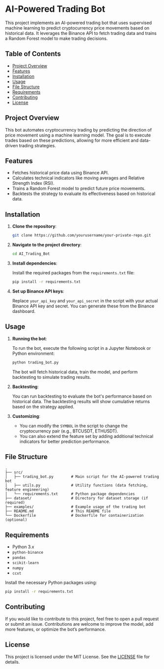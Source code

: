 
# AI-Powered Trading Bot

This project implements an AI-powered trading bot that uses supervised machine learning to predict cryptocurrency price movements based on historical data. It leverages the Binance API to fetch trading data and trains a Random Forest model to make trading decisions.

## Table of Contents

- [Project Overview](#project-overview)
- [Features](#features)
- [Installation](#installation)
- [Usage](#usage)
- [File Structure](#file-structure)
- [Requirements](#requirements)
- [Contributing](#contributing)
- [License](#license)

## Project Overview

This bot automates cryptocurrency trading by predicting the direction of price movement using a machine learning model. The goal is to execute trades based on these predictions, allowing for more efficient and data-driven trading strategies.

## Features

- Fetches historical price data using Binance API.
- Calculates technical indicators like moving averages and Relative Strength Index (RSI).
- Trains a Random Forest model to predict future price movements.
- Backtests the strategy to evaluate its effectiveness based on historical data.

## Installation

1. **Clone the repository**:

   ```bash
   git clone https://github.com/yourusername/your-private-repo.git
   ```

2. **Navigate to the project directory**:

   ```bash
   cd AI_Trading_Bot
   ```

3. **Install dependencies**:

   Install the required packages from the `requirements.txt` file:

   ```bash
   pip install -r requirements.txt
   ```

4. **Set up Binance API keys**:

   Replace `your_api_key` and `your_api_secret` in the script with your actual Binance API key and secret. You can generate these from the Binance dashboard.

## Usage

1. **Running the bot**:

   To run the bot, execute the following script in a Jupyter Notebook or Python environment:

   ```python
   python trading_bot.py
   ```

   The bot will fetch historical data, train the model, and perform backtesting to simulate trading results.

2. **Backtesting**:

   You can run backtesting to evaluate the bot's performance based on historical data. The backtesting results will show cumulative returns based on the strategy applied.

3. **Customizing**:

   - You can modify the `SYMBOL` in the script to change the cryptocurrency pair (e.g., BTCUSDT, ETHUSDT).
   - You can also extend the feature set by adding additional technical indicators for better prediction performance.

## File Structure

```
.
├── src/
│   ├── trading_bot.py        # Main script for the AI-powered trading bot
│   ├── utils.py              # Utility functions (data fetching, feature engineering)
│   └── requirements.txt      # Python package dependencies
├── dataset/                  # Directory for dataset storage (if required)
├── examples/                 # Example usage of the trading bot
├── README.md                 # This README file
└── Dockerfile                # Dockerfile for containerization (optional)
```

## Requirements

- Python 3.x
- `python-binance`
- `pandas`
- `scikit-learn`
- `numpy`
- `ccxt`

Install the necessary Python packages using:

```bash
pip install -r requirements.txt
```

## Contributing

If you would like to contribute to this project, feel free to open a pull request or submit an issue. Contributions are welcome to improve the model, add more features, or optimize the bot’s performance.

## License

This project is licensed under the MIT License. See the [LICENSE](LICENSE) file for details.

